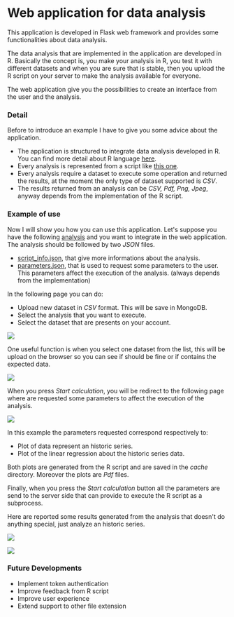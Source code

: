 # Web application for data analysis

This application is developed in Flask web framework and provides some functionalities about data analysis.

The data analysis that are implemented in the application are developed in R. Basically the concept is, you make your analysis in R, you test it with different datasets and when you are sure that is stable, then you upload the R script on your server to make the analysis available for everyone. 

The web application give you the possibilities to create an interface from the user and the analysis.



### Detail

Before to introduce an example I have to give you some advice about the application.

- The application is structured to integrate data analysis developed in R. You can find more detail about R language [here](https://www.r-project.org/).
- Every analysis is represented from a script like [this one](rscripts/Serie_Storica/Serie_Storica.R).
- Every analysis require a dataset to execute some operation and returned the results, at the moment the only type of dataset supported is *CSV*.
- The results returned from an analysis can be *CSV, Pdf, Png, Jpeg*, anyway depends from the implementation of the R script.

### Example of use

Now I will show you how you can use this application. Let's suppose you have the following [analysis](rscripts/Serie_Storica/Serie_Storica.R) and you want to integrate in the web application. The analysis should be followed by two *JSON* files.

- [script_info.json](rscripts/Serie_Storica/script_info.json), that give more informations about the analysis.
- [parameters.json](rscripts/Serie_Storica/parameters.json), that is used to request some parameters to the user. This parameters affect the execution of the analysis. (always depends from the implementation)

In the following page you can do:

- Upload new dataset in *CSV* format. This will be save in MongoDB.
- Select the analysis that you want to execute.
- Select the dataset that are presents on your account.

![](/home/angelo/Desktop/img1.png)



One useful function is when you select one dataset from the list, this will be upload on the browser so you can see if should be fine or if contains the expected data.

![](/home/angelo/Desktop/img2.png)



When you press *Start calculation*, you will be redirect to the following page where are requested some parameters to affect the execution of the analysis. 



![](/home/angelo/Desktop/img3.png)



In this example the parameters requested correspond respectively to:

- Plot of data represent an historic series.
- Plot of the linear regression about the historic series data.

Both plots are generated from the R script and are saved in the *cache* directory. Moreover the plots are *Pdf* files.

Finally, when you press the *Start calculation* button all the parameters are send to the server side that can provide to execute the R script as a subprocess.

Here are reported some results generated from the analysis that doesn't do anything special, just analyze an historic series.

![](/home/angelo/Documents/Thesis/Thesis_Latex/Figures/data2.png)



![](/home/angelo/Documents/Thesis/Thesis_Latex/Figures/data1.png)



### Future Developments

- Implement token authentication
- Improve feedback from R script
- Improve user experience
- Extend support to other file extension